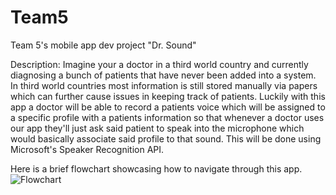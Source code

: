# Team5
Team 5's mobile app dev project "Dr. Sound"

Description: Imagine your a doctor in a third world country and
currently diagnosing a bunch of patients that have never been added
into a system. In third world countries most information is still
stored manually via papers which can further cause issues in keeping
track of patients. Luckily with this app a doctor will be able to
record a patients voice which will be assigned to a specific profile
with a patients information so that whenever a doctor uses our app
they'll just ask said patient to speak into the microphone which would
basically associate said profile to that sound. This will be done
using Microsoft's Speaker Recognition API.

Here is a brief flowchart showcasing how to navigate through this app. 
![Flowchart](C:\Users\Abele\Downloads\team_5_ui_flowchart.PNG)
